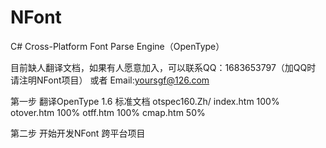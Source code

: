 NFont
=====

C# Cross-Platform Font Parse Engine（OpenType）


目前缺人翻译文档，如果有人愿意加入，可以联系QQ：1683653797（加QQ时 请注明NFont项目） 或者 Email:yoursgf@126.com

第一步 翻译OpenType 1.6 标准文档 otspec160.Zh/
index.htm 100% 
otover.htm 100% 
otff.htm 100% 
cmap.htm 50% 


第二步 开始开发NFont 跨平台项目
